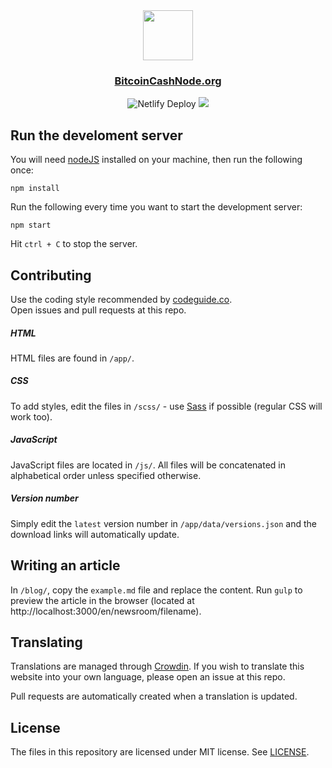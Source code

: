 <div align="center">
  <img src="app/static/img/logomark.svg" width="80">
</div>

<div align="center">
  <h3>
    <a href="https://bitcoincashnode.org">BitcoinCashNode.org</a>
  </h3>
</div>

<div align="center">
  <img src="https://api.netlify.com/api/v1/badges/27419879-7ae8-4f7b-ad2e-117fe78ce814/deploy-status" alt="Netlify Deploy">
  <a title="Crowdin" target="_blank" href="https://crowdin.com/project/bchnode-web"><img src="https://badges.crowdin.net/bchnode-web/localized.svg"></a>
</div>

## Run the develoment server

You will need [nodeJS](https://nodejs.org/en/) installed on your machine, then run the following once:

```shell
npm install
```

Run the following every time you want to start the development server:

```shell
npm start
```

Hit `ctrl + C` to stop the server.

## Contributing

Use the coding style recommended by [codeguide.co](https://codeguide.co).  
Open issues and pull requests at this repo.

##### HTML

HTML files are found in `/app/`.

##### CSS

To add styles, edit the files in `/scss/` - use [Sass](https://sass-lang.com) if possible (regular CSS will work too).

##### JavaScript

JavaScript files are located in `/js/`. All files will be concatenated in alphabetical order unless specified otherwise.

##### Version number

Simply edit the `latest` version number in `/app/data/versions.json` and the download links will automatically update.

## Writing an article

In `/blog/`, copy the `example.md` file and replace the content. Run `gulp` to preview the article in the browser (located at http://localhost:3000/en/newsroom/filename).

## Translating

Translations are managed through [Crowdin](https://crowdin.com). If you wish to translate this website into your own language, please open an issue at this repo.

Pull requests are automatically created when a translation is updated.

## License

The files in this repository are licensed under MIT license. See [LICENSE](https://gitlab.com/bitcoin-cash-node/BCHN-SW/bchnode-web/blob/master/LICENSE).
